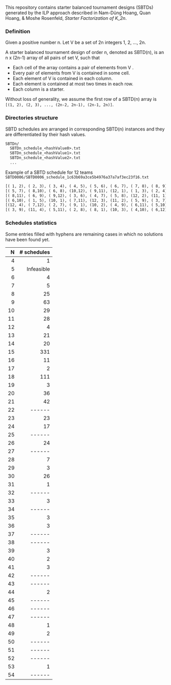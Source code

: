 This repository contains starter balanced tournament designs (SBTDs) generated by the ILP approach described in Nam-Dũng Hoang, Quan Hoang, & Moshe Rosenfeld, _Starter Factorization of K_2n_.

### Definition

Given a positive number n. Let V be a set of 2n integers 1, 2, ..., 2n.

A starter balanced tournament design of order n, denoted as SBTD(n), is an n x (2n-1) array of all pairs of set V, such that

- Each cell of the array contains a pair of elements from V .
- Every pair of elements from V is contained in some cell.
- Each element of V is contained in each column.
- Each element is contained at most two times in each row.
- Each column is a starter.

Without loss of generality, we assume the first row of a SBTD(n) array is `[(1, 2), (2, 3), ..., (2n-2, 2n-1), (2n-1, 2n)]`.

### Directories structure

SBTD schedules are arranged in corresponding SBTD(n) instances and they are differentiated by their hash values.

```txt
SBTDn/
  SBTDn_schedule_<hashValue0>.txt
  SBTDn_schedule_<hashValue1>.txt
  SBTDn_schedule_<hashValue2>.txt
  ...
```

Example of a SBTD schedule for 12 teams `SBTD0006/SBTD0006_schedule_1c63b69a3ce5b4976a37a7af3ec23f16.txt`

```txt
[( 1, 2), ( 2, 3), ( 3, 4), ( 4, 5), ( 5, 6), ( 6, 7), ( 7, 8), ( 8, 9), ( 9,10), (10,11), (11,12)]
[( 5, 7), ( 8,10), ( 6, 8), (10,12), ( 9,11), (12, 1), ( 1, 3), ( 2, 4), ( 4, 6), ( 7, 9), ( 3, 5)]
[( 8,11), ( 6, 9), ( 9,12), ( 3, 6), ( 4, 7), ( 5, 8), (12, 2), (11, 1), ( 2, 5), ( 1, 4), ( 7,10)]
[( 6,10), ( 1, 5), (10, 1), ( 7,11), (12, 3), (11, 2), ( 5, 9), ( 3, 7), ( 8,12), ( 2, 6), ( 4, 8)]
[(12, 4), ( 7,12), ( 2, 7), ( 9, 1), (10, 2), ( 4, 9), ( 6,11), ( 5,10), (11, 3), ( 3, 8), ( 1, 6)]
[( 3, 9), (11, 4), ( 5,11), ( 2, 8), ( 8, 1), (10, 3), ( 4,10), ( 6,12), ( 1, 7), (12, 5), ( 9, 2)]
```

### Schedules statistics

Some entries filled with hyphens are remaining cases in which no solutions have been found yet.

| N  | # schedules |
|---:|------------:|
| 4  |           1 |
| 5  |  Infeasible |
| 6  |           4 |
| 7  |           5 |
| 8  |          25 |
| 9  |          63 |
| 10 |          29 |
| 11 |          28 |
| 12 |           4 |
| 13 |          21 |
| 14 |          20 |
| 15 |         331 |
| 16 |          11 |
| 17 |           2 |
| 18 |         111 |
| 19 |           3 |
| 20 |          36 |
| 21 |          42 |
| 22 |      ------ |
| 23 |          23 |
| 24 |          17 |
| 25 |      ------ |
| 26 |          24 |
| 27 |      ------ |
| 28 |           7 |
| 29 |           3 |
| 30 |          26 |
| 31 |           1 |
| 32 |      ------ |
| 33 |           3 |
| 34 |      ------ |
| 35 |           3 |
| 36 |           3 |
| 37 |      ------ |
| 38 |      ------ |
| 39 |           3 |
| 40 |           2 |
| 41 |           3 |
| 42 |      ------ |
| 43 |      ------ |
| 44 |           2 |
| 45 |      ------ |
| 46 |      ------ |
| 47 |      ------ |
| 48 |           1 |
| 49 |           2 |
| 50 |      ------ |
| 51 |      ------ |
| 52 |      ------ |
| 53 |           1 |
| 54 |      ------ |
